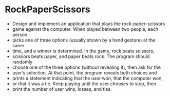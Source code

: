 # RockPaperScissors
 * Design and implement an application that plays the rock-paper-scissors 
 * game against the computer. When played between two people, each person 
 * picks one of three options (usually shown by a hand gesture) at the same
 * time, and a winner is determined. In the game, rock beats scissors,
 * scissors beats paper, and paper beats rock. The program should randomly 
 * choose one of the three options (without revealing it), then ask for the
 * user’s selection. At that point, the program reveals both choices and
 * prints a statement indicating that the user won, that the computer won, 
 * or that it was a tie. Keep playing until the user chooses to stop, then 
 * print the number of user wins, losses, and ties.
